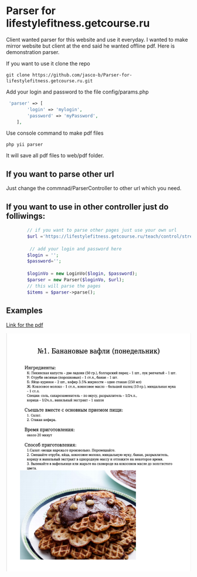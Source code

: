 # Parser for lifestylefitness.getcourse.ru
Client wanted  parser for this website and use it everyday. I wanted to make mirror website but client at the end said he wanted offline pdf.
Here is demonstration parser.

If you want to use it clone the repo
```
git clone https://github.com/jasco-b/Parser-for-lifestylefitness.getcourse.ru.git
```
Add your login and password to the file config/params.php
```php
 'parser' => [
        'login' => 'mylogin',
        'password' => 'myPassword',
    ],
```

Use console command to make pdf files
```
php yii parser
```

It will save all pdf files to web/pdf folder.

## If you want to parse other url
Just change the commnad/ParserController to other url which you need.

## If you want to use in other controller just do folliwings:
```php 
        // if you want to parse other pages just use your own url
        $url ='https://lifestylefitness.getcourse.ru/teach/control/stream/view/id/128748431';
       
         // add your login and password here
        $login = '';
        $password='';
        
        $loginVo = new LoginVo($login, $password);
        $parser = new Parser($loginVo, $url);
        // this will parse the pages
        $items = $parser->parse();
```

## Examples 

[Link for the pdf](https://github.com/jasco-b/Parser-for-lifestylefitness.getcourse.ru/blob/master/web/pdf/№1._Банановые_вафли_(понедельник).pdf
)

![screenshot](https://github.com/jasco-b/Parser-for-lifestylefitness.getcourse.ru/blob/master/screenshot.png "Logo Title Text 1")

